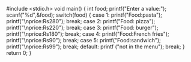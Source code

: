 
#include <stdio.h>
void main()
{
     int food;
     printf("Enter a value:");
     scanf("%d",&food);
     switch(food)
     {
         case 1:
           printf("Food:pasta");
           printf("\nprice:Rs280");
                  break;
         case 2:
           printf("Food: pizza");
           printf("\nprice:Rs220");
           break;
         case 3:
           printf("Food: burger");
           printf("\nprice:Rs180");
           break;
         case 4:
           printf("Food:French fries");
           printf("\nprice:Rs90");
           break;
         case 5:
           printf("Food:sandwich");
           printf("\nprice:Rs99");
           break;
         default:
             printf ("not in the menu");
             break;
    }
    return 0;
}
